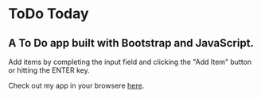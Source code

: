 # ToDo Today
## A To Do app built with Bootstrap and JavaScript.

Add items by completing the input field and clicking the "Add Item" button or hitting the ENTER key.

Check out my app in your browsere [here](https://smissaertj.github.io/js-bts-todo/).